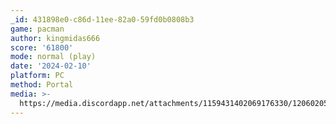 ```yaml
---
_id: 431898e0-c86d-11ee-82a0-59fd0b0808b3
game: pacman
author: kingmidas666
score: '61800'
mode: normal (play)
date: '2024-02-10'
platform: PC
method: Portal
media: >-
  https://media.discordapp.net/attachments/1159431402069176330/1206020581909336084/Screenshot_2024-02-10_23.34.56.png?ex=65da7d31&is=65c80831&hm=ec08308fc5a2b31db7f3240cde36b7c4e58d17f3ba722602065e5119541e3f4d&=&format=webp&quality=lossless&width=152&height=411
---
```


